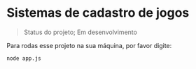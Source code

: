<h1>Sistemas de cadastro de jogos</h1>

> Status do projeto; Em desenvolvimento

Para rodas esse projeto na sua máquina, por favor digite: 
```
node app.js
```
